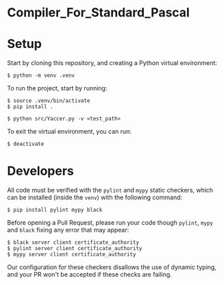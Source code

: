 # Compiler_For_Standard_Pascal

# Setup

Start by cloning this repository, and creating a Python virtual environment:

```
$ python -m venv .venv
```

To run the project, start by running:

```
$ source .venv/bin/activate
$ pip install .
```

```
$ python src/Yaccer.py -v <test_path> 
```


To exit the virtual environment, you can run:

```
$ deactivate
```

# Developers

All code must be verified with the `pylint` and `mypy` static checkers, which can be installed
(inside the `venv`) with the following command:

```
$ pip install pylint mypy black
```

Before opening a Pull Request, please run your code though `pylint`, `mypy` and `black` fixing any error
that may appear:

```
$ black server client certificate_authority
$ pylint server client certificate_authority
$ mypy server client certificate_authority   
```

Our configuration for these checkers disallows the use of dynamic typing, and your PR won't be
accepted if these checks are failing.